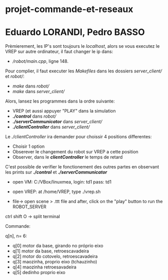 # projet-commande-et-reseaux 
# Eduardo LORANDI, Pedro BASSO

Prèmierement, les IP's sont toujours le *localhost*, alors se vous executez le VREP sur autre ordinateur, il faut changer le ip dans:
- */robot/main.cpp*, ligne 148.


Pour complier, il faut executer les *Makefiles* dans les dossiers *server_client/* et *robot/*:

- *make* dans *robot/*
- *make* dans *server_client/*


Alors, lansez les programmes dans la ordre suivante:
- VREP (et aussi appuyer "PLAY" dans la simulation
- ***./control*** dans *robot/*
- ***./serverCommunicator*** dans *server_client/*
- ***./clientController*** dans *server_client/*

Le *./clientController* ira demander pour choissir 4 positions differentes:
- Choisir 1 option
- Obserever le changement du robot sur VREP a cette position
- Observer, dans le ***clientController*** le temps de retard

C'est possible de verifier le fonctionement des outres partes en observant les prints sur ***./control*** et ***./serverCommunicator***


- open VM:  C:/VBox/linuxmea, login: td1  pass: td1

- open VREP: at /home/VREP, type ./vrep.sh
- file-> open scene > .ttt file  and after, click on the "play" button to run the ROBOT_SERVER

ctrl shift O -> split terminal


Commande:

q[n], n= 6:

- q[0]  motor da base, girando no próprio eixo
- q[1]  motor da base, retroescavadeira  
- q[2]  motor do cotovelo, retroescavadeira 
- q[3]  maozinha, proprio eixo (tchauzinho)
- q[4]  maozinha retroesavadeira 
- q[5]  dedinho proprio eixo 
